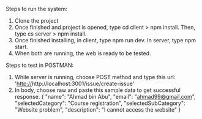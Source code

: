 Steps to run the system:

1. Clone the project
2. Once finished and project is opened, type cd client > npm install. Then, type cs server > npm install.
3. Once finished installing, in client, type npm run dev. In server, type npm start.
4. When both are running, the web is ready to be tested.


Steps to test in POSTMAN:

1. While server is running, choose POST method and type this url: '[http://](http://localhost:3001/issue/create-issue)http://localhost:3001/issue/create-issue'
2. In body, choose raw and paste this sample data to get successful response.
   {
     "name": "Ahmad bin Abu",
     "email": "ahmad99@gmail.com",
     "selectedCategory": "Course registration",
     "selectedSubCategory": "Website problem",
     "description": "I cannot access the website"
   }
